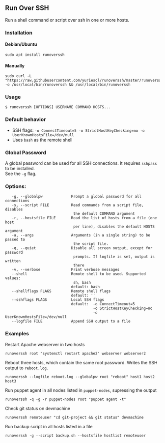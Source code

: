## Run Over SSH

Run a shell command or script over ssh in one or more hosts.

### Installation

#### Debian/Ubuntu
```
sudo apt install runoverssh
```

#### Manually
```
sudo curl -L "https://raw.githubusercontent.com/yuriescl/runoverssh/master/runoverssh" -o /usr/local/bin/runoverssh && /usr/local/bin/runoverssh
```

### Usage
```
$ runoverssh [OPTIONS] USERNAME COMMAND HOSTS...
```

### Default behavior

* SSH flags: `-o ConnectTimeout=5 -o StrictHostKeyChecking=no -o UserKnownHostsFile=/dev/null`
* Uses `bash` as the remote shell

### Global Password

A global password can be used for all SSH connections.
It requires `sshpass` to be installed.  
See the `-g` flag.

### Options:
```
   -g, --globalpw             Prompt a global password for all connections
   -s, --script FILE          Read commands from a script file, disables
                               the default COMMAND argument
   -r, --hostsfile FILE       Read the list of hosts from a file (one host
                               per line), disables the default HOSTS argument
   -a, --args                 Arguments (in a single string) to be passed to
                               the script file.
   -q, --quiet                Disable all screen output, except for password
                               prompts. If logfile is set, output is written
                               there
   -v, --verbose              Print verbose messages
   --shell                    Remote shell to be used. Supported values:
                               sh, bash
                              default: bash
   --shellflags FLAGS         Remote shell flags
                              default: ''
   --sshflags FLAGS           Local SSH flags
                              default:  -o ConnectTimeout=5
                                        -o StrictHostKeyChecking=no
                                        -o UserKnownHostsFile=/dev/null
   --logfile FILE             Append SSH output to a file
```

### Examples
Restart Apache webserver in two hosts
```
runoverssh root "systemctl restart apache2" webserver webserver2
```
Reboot three hosts, which contain the same root password. Writes the SSH output to `reboot.log`.
```
runoverssh --logfile reboot.log --globalpw root "reboot" host1 host2 host3
```
Run puppet agent in all nodes listed in `puppet-nodes`, supressing the output
```
runoverssh -q -g -r puppet-nodes root "puppet agent -t"
```
Check git status on devmachine
```
runoverssh remoteuser "cd git-project && git status" devmachine
```
Run backup script in all hosts listed in a file
```
runoverssh -g --script backup.sh --hostsfile hostlist remoteuser
```
